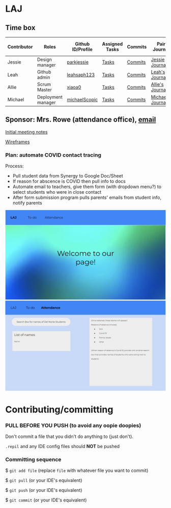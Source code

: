 # LAJ

## Time box  

| Contributor | Roles | Github ID/Profile | Assigned Tasks | Commits | Pair Journal | Individual Github Pages |
| ------ | -------- | -------------------- | ------------- | ------- | ------------ | ---------------------- |
| Jessie | Design manager | [parkjessie](https://github.com/parkjessie) | [Tasks](https://github.com/parkjessie/LAJ/issues/parkjessie) | [Commits](https://github.com/parkjessie/LAJ/commit/d87734489af2cbf2f577893d20521df5d4be8cc8) | [Jessie Journal](https://github.com/parkjessie/LAJ/wiki/Jessie's-CB-Journal) | [Github Pages](https://parkjessie.github.io/New-repo/) |
| Leah | Github admin | [leahsaph123](https://github.com/parkjessie/LAJ/commit/a505c2773b87f63aec1764719bd37e5f4b6031bb) | [Tasks](https://github.com/parkjessie/LAJ/issues/assigned/leahsaph123) | [Commits](https://github.com/parkjessie/LAJ/commits?author=leahsaph123) | [Leah's Journal](https://leahsaph123.github.io/tri3_individ/CBnotes) | [Github Pages](https://leahsaph123.github.io/tri3_individ/) |
| Allie | Scrum Master | [xiaoa0](https://github.com/xiaoa0) | [Tasks](https://github.com/parkjessie/LAJ/issues/assigned/xiaoa0) | [Commits](https://github.com/parkjessie/LAJ/commits?author=xiaoa0) | [Allie's Journal](https://docs.google.com/document/d/1huWsfI7-3COuK45SiUF5_T3DFpNmcoGLhiiLbFigpsU/edit) | [Github Pages](https://xiaoa0.github.io/Data-Structures/) |
| Michael | Deployment manager | [michaelScopic](https://github.com/michaelScopic) | [Tasks](https://github.com/parkjessie/LAJ/issues/assigned/michaelScopic) | [Commits](https://github.com/parkjessie/LAJ/commits?author=michaelScopic) | [Michael's Journal]() | [Github Pages]() |

## Sponsor: Mrs. Rowe (attendance office), [email](srowe@powayusd.com)
<a href="https://parkjessie.github.io/LAJ/meetingwithrowe">Initial meeting notes</a>

[Wireframes](https://docs.google.com/presentation/d/1Ge9VXNSYFEYB0OJj6q9HI7FPfTbjSKOkbj_SC5APzYE/edit?usp=sharing)
### Plan: automate COVID contact tracing
Process:
- Pull student data from Synergy to Google Doc/Sheet
- If reason for abscence is COVID then pull info to docs
- Automate email to teachers, give them form (with dropdown menu?) to select students who were in close contact
- After form submission program pulls parents' emails from student info, notify parents

![](https://github.com/parkjessie/LAJ/blob/main/Web%20capture_25-3-2022_113223_docs.google.com.jpeg)
![](https://github.com/parkjessie/LAJ/blob/main/Web%20capture_25-3-2022_113322_docs.google.com.jpeg)

# Contributing/committing
### **PULL BEFORE YOU PUSH** (to avoid any oopie doopies)
Don't commit a file that you didn't do anything to (just don't).

`.repil` and any IDE config files should **NOT** be pushed

### Committing sequence
$ `git add file` (replace `file` with whatever file you want to commit) 

$ `git pull` (or your IDE's equivalent)

$ `git push` (or your IDE's equivalent)

$ `git commit` (or your IDE's equivalent)
